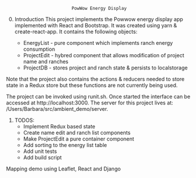                              PowWow Energy Display

0) Introduction
This project implements the Powwow energy display app implemented with React
and Bootstrap. It was created using yarn & create-react-app. It contains 
the following objects:

   - EnergyList - pure component which implements ranch energy consumption
   - ProjectEdit - hybred component that allows modification of project name and ranches
   - ProjectDB - stores project and ranch state & persists to localstorage

Note that the project also contains the actions & reducers needed to store state
in a Redux store but these functions are not currently being used.

The project can be invoked using runit.sh. Once started the interface can be
accessed at http://localhost:3000. The server for this project lives
at: /Users/Barbara/src/ambient_demo/server.



1) TODOS:
   - Implement Redux based state
   - Create name edit and ranch list components
   - Make ProjectEdit a pure container component
   - Add sorting to the energy list table
   - Add unit tests
   - Add build script


Mapping demo using Leaflet, React and Django
